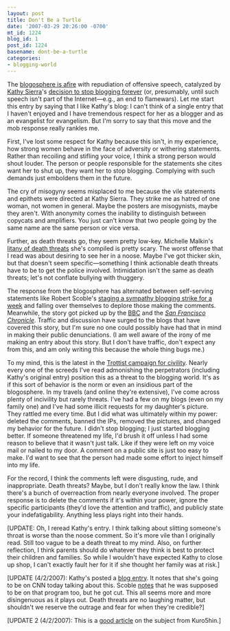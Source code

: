 ```yaml
---
layout: post
title: Don't Be a Turtle
date: '2007-03-29 20:26:00 -0700'
mt_id: 1224
blog_id: 1
post_id: 1224
basename: dont-be-a-turtle
categories:
- blogging-world
---
```

<p>
The <a href="http://blogsearch.google.com/blogsearch?q=kathy%20sierra">blogosphere is afire</a> with repudiation of offensive speech, catalyzed by <a href="http://headrush.typepad.com/creating_passionate_users/">Kathy Sierra</a>'s <a href="http://headrush.typepad.com/creating_passionate_users/2007/03/as_i_type_this_.html">decision to stop blogging forever</a> (or, presumably, until such speech isn't part of the Internet&#x2014;e.g., an end to flamewars). Let me start this entry by saying that I like Kathy's blog: I can't think of a single entry that I haven't enjoyed and I have tremendous respect for her as a blogger and as an evangelist for evangelism. But I'm sorry to say that this move and the mob response really rankles me.
</p>
<p>
First, I've lost some respect for Kathy because this isn't, in my experience, how strong women behave in the face of adversity or withering statements. Rather than recoiling and stifling your voice, I think a strong person would shout louder. The person or people responsible for the statements she cites want her to shut up, they want her to stop blogging. Complying with such demands just emboldens them in the future.
</p>
<p>
The cry of misogyny seems misplaced to me because the vile statements and epithets were directed at Kathy Sierra. They strike me as hatred of one woman, not women in general. Maybe the posters are misogynists, maybe they aren't. With anonymity comes the inability to distinguish between copycats and amplifiers. You just can't know that two people going by the same name are the same person or vice versa.
</p>
<p>
Further, as death threats go, they seem pretty low-key. Michelle Malkin's <a href="http://michellemalkin.com/archives/007191.htm">litany of death threats</a> she's compiled is pretty scary. The worst offense that I read was about desiring to see her in a noose. Maybe I've got thicker skin, but that doesn't seem specific&#x2014;something I think actionable death threats have to be to get the police involved. Intimidation isn't the same as death threats; let's not conflate bullying with thuggery.
</p>
<p>
The response from the blogosphere has alternated between self-serving statements like Robert Scoble's <a href="http://scobleizer.com/2007/03/26/taking-the-week-off/">staging a sympathy blogging strike for a week</a> and falling over themselves to deplore those making the comments. Meanwhile, the story got picked up by the <a href="http://news.bbc.co.uk/2/low/technology/6499095.stm">BBC</a> and the <a href="http://sfgate.com/cgi-bin/article.cgi?file=/c/a/2007/03/29/MNGT3OTVAO1.DTL" title="Pretty reasonable article"><cite>San Francisco Chronicle</cite></a>. Traffic and discussion have surged to the blogs that have covered this story, but <span title="We sure need a sarcasm tag in HTML.">I'm sure no one could possibly have had that in mind in making their public denunciations.</span> (I am well aware of the irony of me making an entry about this story. But I don't have traffic, don't expect any from this, and am only writing this because the whole thing bugs me.)
</p>
<p>
To my mind, this is the latest in the <a href="http://www.sixapart.com/about/corner/2005/12/mena_trott_impl.html">Trottist campaign for civility</a>. Nearly every one of the screeds I've read admonishing the perpetrators (including Kathy's original entry) position this as a threat to the blogging world. It's as if this sort of behavior is the norm or even an insidious part of the blogosphere. In my travels (and online they're extensive), I've come across plenty of incivility but rarely threats. I've had a few on my blogs (even on my family one) and I've had some illicit requests for my daughter's picture. They rattled me every time. But I did what was ultimately within my power: deleted the comments, banned the IPs, removed the pictures, and changed my behavior for the future. I didn't stop blogging; I just started blogging better. If someone threatened my life, I'd brush it off unless I had some reason to believe that it wasn't just talk. Like if they were left on my voice mail or nailed to my door. A comment on a public site is just too easy to make. I'd want to see that the person had made some effort to inject himself into my life.
</p>
<p>
For the record, I think the comments left were disgusting, rude, and inappropriate. Death threats? Maybe, but I don't really know the law. I think there's a bunch of overreaction from nearly everyone involved. The proper response is to delete the comments if it's within your power, ignore the specific participants (they'd love the attention and traffic), and publicly state your indefatigability. Anything less plays right into their hands.
</p>
<p>
[UPDATE: Oh, I reread Kathy's entry. I think talking about slitting someone's throat is worse than the noose comment. So it's more vile than I originally read. Still too vague to be a death threat to my mind. Also, on further reflection, I think parents should do whatever they think is best to protect their children and families. So while I wouldn't have expected Kathy to close up shop, I can't exactly fault her for it if she thought her family was at risk.]
</p>
<p>
[UPDATE (4/2/2007): Kathy's posted a <a href="http://headrush.typepad.com/creating_passionate_users/2007/04/updatejoint_sta.html">blog entry</a>. It notes that she's going to be on CNN today talking about this. Scoble <a href="http://scobleizer.com/2007/04/02/onward/">notes</a> that he was supposed to be on that program too, but he got cut. This all seems more and more disingenuous as it plays out. Death threats are no laughing matter, but shouldn't we reserve the outrage and fear for when they're credible?]
</p>
<p>
[UPDATE 2 (4/2/2007): This is a <a href="http://www.kuro5hin.org/story/2007/3/30/22320/3779">good article</a> on the subject from Kuro5hin.]
</p>
